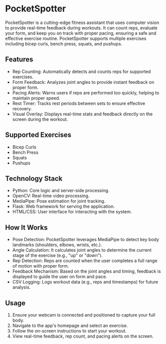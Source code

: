 # PocketSpotter

PocketSpotter is a cutting-edge fitness assistant that uses computer vision to provide real-time feedback during workouts. It can count reps, evaluate your form, and keep you on track with proper pacing, ensuring a safe and effective exercise routine. PocketSpotter supports multiple exercises including bicep curls, bench press, squats, and pushups.

## Features
* Rep Counting: Automatically detects and counts reps for supported exercises.
* Form Feedback: Analyzes joint angles to provide instant feedback on proper form.
* Pacing Alerts: Warns users if reps are performed too quickly, helping to maintain proper speed.
* Rest Timer: Tracks rest periods between sets to ensure effective recovery.
* Visual Overlay: Displays real-time stats and feedback directly on the screen during the workout.

## Supported Exercises
* Bicep Curls
* Bench Press
* Squats
* Pushups

## Technology Stack
* Python: Core logic and server-side processing.
* OpenCV: Real-time video processing.
* MediaPipe: Pose estimation for joint tracking.
* Flask: Web framework for serving the application.
* HTML/CSS: User interface for interacting with the system.

## How It Works
* Pose Detection: PocketSpotter leverages MediaPipe to detect key body landmarks (shoulders, elbows, wrists, etc.).
* Angle Calculation: It calculates joint angles to determine the current stage of the exercise (e.g., "up" or "down").
* Rep Detection: Reps are counted when the user completes a full range of motion with proper form.
* Feedback Mechanism: Based on the joint angles and timing, feedback is displayed to guide the user on form and pace.
* CSV Logging: Logs workout data (e.g., reps and timestamps) for future analysis.

## Usage
1. Ensure your webcam is connected and positioned to capture your full body.
2. Navigate to the app's homepage and select an exercise.
3. Follow the on-screen instructions to start your workout.
4. View real-time feedback, rep count, and pacing alerts on the screen.
